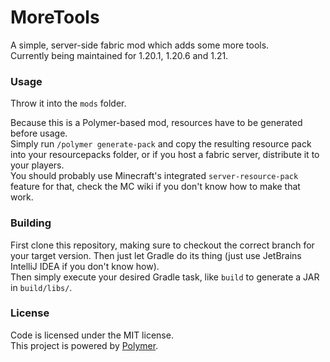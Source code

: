 # MoreTools
A simple, server-side fabric mod which adds some more tools.  
Currently being maintained for 1.20.1, 1.20.6 and 1.21.

### Usage
Throw it into the `mods` folder.  
  
Because this is a Polymer-based mod, resources have to be generated before usage.  
Simply run `/polymer generate-pack` and copy the resulting resource pack into your resourcepacks folder, or if you host a fabric server, distribute it to your players.  
You should probably use Minecraft's integrated `server-resource-pack` feature for that, check the MC wiki if you don't know how to make that work.  

### Building
First clone this repository, making sure to checkout the correct branch for your target version.
Then just let Gradle do its thing (just use JetBrains IntelliJ IDEA if you don't know how).  
Then simply execute your desired Gradle task, like `build` to generate a JAR in `build/libs/`.

### License
Code is licensed under the MIT license.   
This project is powered by [Polymer](https://github.com/Patbox/polymer).
